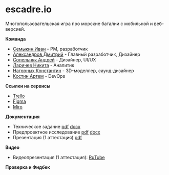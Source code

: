 # escadre.io
Многопользовательская игра про морские баталии с мобильной и веб-версией.

**Команда**  
- [Семыкин Иван](https://github.com/GoshaNumberOne) - PM, разработчик
- [Александров Дмитрий](https://github.com/wmaZHnitXu) - Главный разработчик, Дизайнер
- [Сопельняк Андрей]() - Дизайнер, UI/UX
- [Ларичев Никита]() - Аналитик
- [Нагорных Константин]() - 3D-моделлер, саунд-дизайнер
- [Костин Артем]() - DevOps
  
**Ссылки на сервисы**  
- [Trello]()
- [Figma](https://www.figma.com/design/E5FNldMtgniGvgm3dz9f1t/escadre.io-UI?node-id=0-1&p=f&t=RJqkCo7Fw6hZ4klz-0)  
- [Miro](https://miro.com/app/board/uXjVIKiwkHM=/)   

**Документация**  
- Техническое задание [pdf]() [docx]()
- Предпроектное исследование [pdf](https://github.com/GoshaNumberOne/escadre.io/blob/main/documentation/Предпроектное%20Исследование.pdf) [docx](https://github.com/GoshaNumberOne/escadre.io/blob/main/documentation/Предпроектное%20Исследование.docx)
- Презентация (1 аттестация) [pdf](https://github.com/GoshaNumberOne/escadre.io/blob/main/documentation/Презентация%20(Аттестация%201).pdf)

**Видео**  
- Видеопрезентация (1 аттестация): [RuTube](https://rutube.ru/video/private/438c1e4a8bb62eb14a7ff71f02b8cfe7/?p=Hfu5rN4Zz8zp74hpClCSIQ)
  
**Проверка и Фидбек**  
